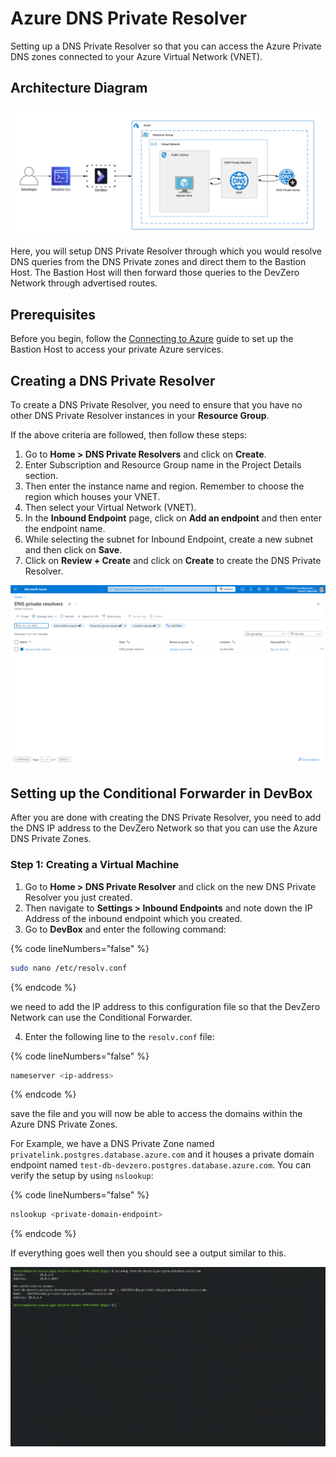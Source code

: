 # Azure DNS Private Resolver

Setting up a DNS Private Resolver so that you can access the Azure Private DNS zones connected to your Azure Virtual Network (VNET).

## Architecture Diagram

![Azure VM Architecture](../../../.gitbook/assets/azure-dns-private-resolver-architecture.png)

Here, you will setup DNS Private Resolver through which you would resolve DNS queries from the DNS Private zones and direct them to the Bastion Host. The Bastion Host will then forward those queries to the DevZero Network through advertised routes.

## Prerequisites

Before you begin, follow the [Connecting to Azure](../../existing-network/connecting-to-azure.md) guide to set up the Bastion Host to access your private Azure services.

## Creating a DNS Private Resolver

To create a DNS Private Resolver, you need to ensure that you have no other DNS Private Resolver instances in your **Resource Group**.

If the above criteria are followed, then follow these steps:

1. Go to **Home > DNS Private Resolvers** and click on **Create**.
2. Enter Subscription and Resource Group name in the Project Details section.
3. Then enter the instance name and region. Remember to choose the region which houses your VNET.
4. Then select your Virtual Network (VNET).
5. In the **Inbound Endpoint** page, click on **Add an endpoint** and then enter the endpoint name.
6. While selecting the subnet for Inbound Endpoint, create a new subnet and then click on **Save**.
7. Click on **Review + Create** and click on **Create** to create the DNS Private Resolver.

![Azure VM Access](../../../.gitbook/assets/azure-dns-private-resolver-creation.png)

## Setting up the Conditional Forwarder in DevBox

After you are done with creating the DNS Private Resolver, you need to add the DNS IP address to the DevZero Network so that you can use the Azure DNS Private Zones.

### Step 1: Creating a Virtual Machine

1. Go to **Home > DNS Private Resolver** and click on the new DNS Private Resolver you just created.
2. Then navigate to **Settings > Inbound Endpoints** and note down the IP Address of the inbound endpoint which you created.
3. Go to **DevBox** and enter the following command:

{% code lineNumbers="false" %}
```bash
sudo nano /etc/resolv.conf
```
{% endcode %}

we need to add the IP address to this configuration file so that the DevZero Network can use the Conditional Forwarder.

4. Enter the following line to the `resolv.conf` file:

{% code lineNumbers="false" %}
```bash
nameserver <ip-address>
```
{% endcode %}

save the file and you will now be able to access the domains within the Azure DNS Private Zones.

For Example, we have a DNS Private Zone named `privatelink.postgres.database.azure.com` and it houses a private domain endpoint named `test-db-devzero.postgres.database.azure.com`. You can verify the setup by using `nslookup`:

{% code lineNumbers="false" %}
```bash
nslookup <private-domain-endpoint>
```
{% endcode %}

If everything goes well then you should see a output similar to this.

![Azure VM Access](../../../.gitbook/assets/azure-dns-private-resolver-access.png)
